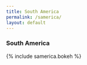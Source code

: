 ```yaml
---
title: South America
permalink: /samerica/
layout: default
---
```

### South America
{% include samerica.bokeh %}